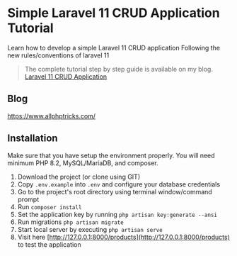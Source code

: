 # Simple Laravel 11 CRUD Application Tutorial

Learn how to develop a simple Laravel 11 CRUD application
Following the new rules/conventions of laravel 11

> The complete tutorial step by step guide is available on my blog. [Laravel 11 CRUD Application](https://www.allphptricks.com/simple-laravel-11-crud-application-tutorial/)

## Blog
https://www.allphptricks.com/


## Installation 
Make sure that you have setup the environment properly. You will need minimum PHP 8.2, MySQL/MariaDB, and composer.

1. Download the project (or clone using GIT)
2. Copy `.env.example` into `.env` and configure your database credentials
3. Go to the project's root directory using terminal window/command prompt
4. Run `composer install`
5. Set the application key by running `php artisan key:generate --ansi`
6. Run migrations `php artisan migrate`
7. Start local server by executing `php artisan serve`
8. Visit here [http://127.0.0.1:8000/products](http://127.0.0.1:8000/products) to test the application
